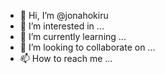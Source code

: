 - 👋 Hi, I’m @jonahokiru
- 👀 I’m interested in ...
- 🌱 I’m currently learning ...
- 💞️ I’m looking to collaborate on ...
- 📫 How to reach me ...

<!---
jonahokiru/jonahokiru is a ✨ special ✨ repository because its `README.md` (this file) appears on your GitHub profile.
You can click the Preview link to take a look at your changes.
--->
